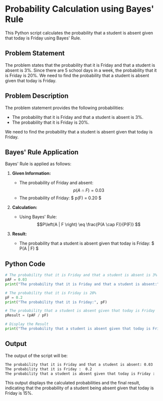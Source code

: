 # Probability Calculation using Bayes' Rule

This Python script calculates the probability that a student is absent given that today is Friday using Bayes' Rule.

## Problem Statement

The problem states that the probability that it is Friday and that a student is absent is 3%. Since there are 5 school days in a week, the probability that it is Friday is 20%. We need to find the probability that a student is absent given that today is Friday.

## Problem Description

The problem statement provides the following probabilities:
- The probability that it is Friday and that a student is absent is 3%.
- The probability that it is Friday is 20%.

We need to find the probability that a student is absent given that today is Friday.

## Bayes' Rule Application

Bayes' Rule is applied as follows:

1. **Given Information:**
   - The probability of Friday and absent: $$ p(A \cap F) = 0.03 $$
   - The probability of Friday: $ p(F) = 0.20 $

2. **Calculation:**
   - Using Bayes' Rule: 
   $$P\left(A | F \right) \eq \frac{P(A \cap F)}{P(F)} $$

3. **Result:**
   - The probability that a student is absent given that today is Friday: $ P(A | F) $

## Python Code

```python
# The probability that it is Friday and that a student is absent is 3%
pAF = 0.03
print("The probability that it is Friday and that a student is absent:", pAF)

# The probability that it is Friday is 20%
pF = 0.2
print("The probability that it is Friday:", pF)

# The probability that a student is absent given that today is Friday
pResult = (pAF / pF)

# Display the Result
print("The probability that a student is absent given that today is Friday:", pResult * 100, "%")

```
## Output
The output of the script will be:

```bash
The probability that it is Friday and that a student is absent: 0.03
The probability that it is Friday :  0.2
The probability that a student is absent given that today is Friday :  15.0 %

```
This output displays the calculated probabilities and the final result, indicating that the probability of a student being absent given that today is Friday is 15%.